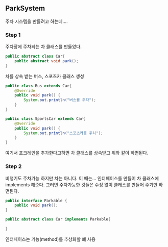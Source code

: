 ## ParkSystem
주차 시스템을 만들려고 하는데....

### Step 1
주차장에 주차되는 차 클래스를 만들었다.

```java
public abstract class Car{
	public abstract void park();
}
```

차를 상속 받는 버스, 스포츠카 클래스 생성

```java
public class Bus extends Car{
	@Override
	public void park() {
		System.out.println("버스를 주차");
	}
} 

public class SportsCar extends Car{
	@Override
	public void park() {
		System.out.println("스포츠카를 주차");
	}
} 
```
여기서 포크레인을 추가한다고하면 차 클래스를 상속받고 위와 같이 하면된다. 

### Step 2
비행기도 주차가능 하지만 차는 아니다. 이 때는...
인터페이스를 만들어 차 클래스에 implements 해준다.
그러면 주차가능한 것들은 수정 없이 클래스를 만들어 주기만 하면된다.

```java
public interface Parkable {
	public void park();
}
```

```java
public abstract class Car implements Parkable{
	
}
```

인터페이스는 기능(method)를 추상화할 떄 사용
